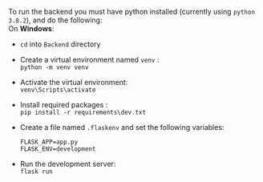 To run the backend you must have python installed (currently using `python 3.8.2`), and do the following:<br>
On **Windows**:<br>

- `cd` into `Backend` directory<br>
- Create a virtual environment named `venv` :<br>
  `python -m venv venv`<br>
- Activate the virtual environment:<br>
  `venv\Scripts\activate`
- Install required packages :<br>
  `pip install -r requirements\dev.txt`<br>
- Create a file named `.flaskenv` and set the following variables:<br>

  ```shell
  FLASK_APP=app.py
  FLASK_ENV=development
  ```

- Run the development server:<br>
  `flask run`
